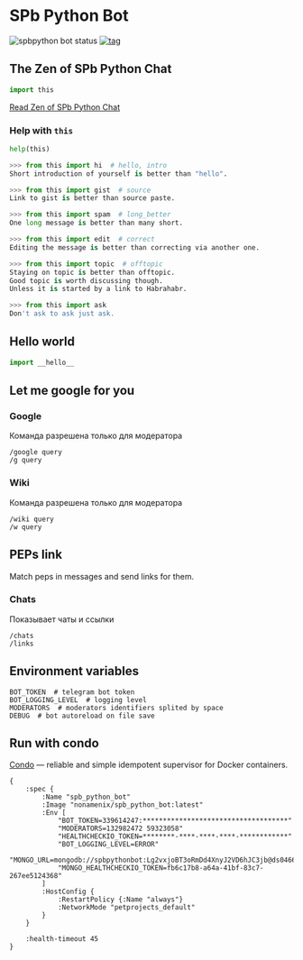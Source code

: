 SPb Python Bot
==============

![spbpython bot status](https://healthchecks.io/badge/67e18dff-5605-4a51-9792-2f8614/REOpd_Jz/spbpython.svg) [![tag](https://img.shields.io/github/tag/nonamenix/spb_python_bot.svg)](./CHANGELOG.md)


The Zen of SPb Python Chat
--------------------------

```python
import this
```

[Read Zen of SPb Python Chat](https://github.com/spbpython/orgs-wiki/blob/master/chat/this.md)

### Help with `this`
```python
help(this)

>>> from this import hi  # hello, intro
Short introduction of yourself is better than "hello".

>>> from this import gist  # source
Link to gist is better than source paste.

>>> from this import spam  # long_better
One long message is better than many short.

>>> from this import edit  # correct
Editing the message is better than correcting via another one.

>>> from this import topic  # offtopic
Staying on topic is better than offtopic.
Good topic is worth discussing though.
Unless it is started by a link to Habrahabr.

>>> from this import ask
Don't ask to ask just ask.
```

Hello world
-----------

```python
import __hello__ 
``` 

Let me google for you
---------------------

### Google

Команда разрешена только для модератора

```
/google query
/g query
```

### Wiki 

Команда разрешена только для модератора

```
/wiki query
/w query
```

PEPs link
---------

Match peps in messages and send links for them.


### Chats

Показывает чаты и ссылки

```
/chats
/links
```

Environment variables
---------------------

```basg
BOT_TOKEN  # telegram bot token
BOT_LOGGING_LEVEL  # logging level
MODERATORS  # moderators identifiers splited by space
DEBUG  # bot autoreload on file save
```

Run with condo
--------------
[Condo](https://github.com/prepor/condo) — reliable and simple idempotent supervisor for Docker containers.


```edn
{
    :spec {
        :Name "spb_python_bot"
        :Image "nonamenix/spb_python_bot:latest"
        :Env [
            "BOT_TOKEN=339614247:************************************"
            "MODERATORS=132982472 59323058"
            "HEALTHCHECKIO_TOKEN=********-****-****-****-************"
            "BOT_LOGGING_LEVEL=ERROR"
            "MONGO_URL=mongodb://spbpythonbot:Lg2vxjoBT3oRmDd4XnyJ2VD6hJC3jb@ds046677.mlab.com:46677/spb_python_bot"
            "MONGO_HEALTHCHECKIO_TOKEN=fb6c17b8-a64a-41bf-83c7-267ee5124368"
        ]
        :HostConfig {
            :RestartPolicy {:Name "always"}
            :NetworkMode "petprojects_default"
        }
    }

    :health-timeout 45
}
```
